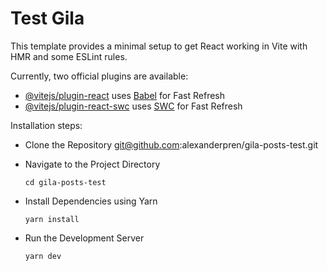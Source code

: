 # Test Gila

This template provides a minimal setup to get React working in Vite with HMR and some ESLint rules.

Currently, two official plugins are available:

- [@vitejs/plugin-react](https://github.com/vitejs/vite-plugin-react/blob/main/packages/plugin-react/README.md) uses [Babel](https://babeljs.io/) for Fast Refresh
- [@vitejs/plugin-react-swc](https://github.com/vitejs/vite-plugin-react-swc) uses [SWC](https://swc.rs/) for Fast Refresh

Installation steps:

- Clone the Repository
git@github.com:alexanderpren/gila-posts-test.git
- Navigate to the Project Directory
  
  `cd gila-posts-test`
- Install Dependencies using Yarn
  
  `yarn install`
- Run the Development Server
  
  `yarn dev`
